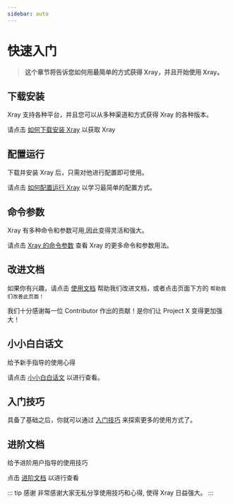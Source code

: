 ```yaml
---
sidebar: auto
---
```


# 快速入门

> **这个章节将告诉您如何用最简单的方式获得 Xray，并且开始使用 Xray。**

## 下载安装

Xray 支持各种平台，并且您可以从多种渠道和方式获得 Xray 的各种版本。

请点击 [如何下载安装 Xray](./install.md) 以获取 Xray

## 配置运行

下载并安装 Xray 后，只需对他进行配置即可使用。

请点击 [如何配置运行 Xray](./config.md) 以学习最简单的配置方式。

## 命令参数

Xray 有多种命令和参数可用,因此变得灵活和强大。

请点击 [Xray 的命令参数](./command.md) 查看 Xray 的更多命令和参数用法。

## 改进文档

如果你有兴趣，请点击 [使用文档](./document.md) 帮助我们改进文档，或者点击页面下方的 `帮助我们改善此页面！`

我们十分感谢每一位 Contributor 作出的贡献！是你们让 Project X 变得更加强大！

## 小小白白话文

给予新手指导的使用心得

请点击 [小小白白话文](./level-0/) 以进行查看。

## 入门技巧

具备了基础之后，你就可以通过 [入门技巧](./level-1/) 来探索更多的使用方式了。

## 进阶文档

给予进阶用户指导的使用技巧

点击 [进阶文档](./level-2/) 以进行查看

::: tip 感谢
非常感谢大家无私分享使用技巧和心得, 使得 Xray 日益强大。
:::
